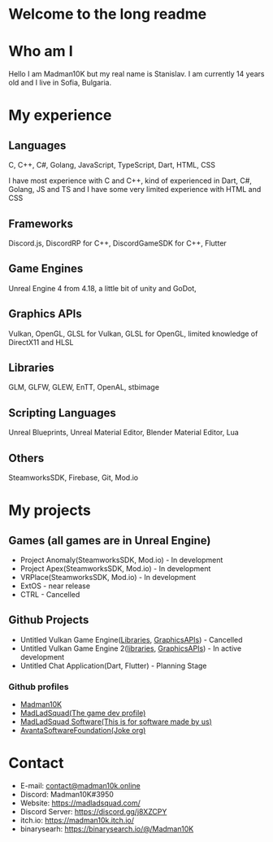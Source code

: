 # Welcome to the long readme
# Who am I 
Hello I am Madman10K but my real name is Stanislav. I am currently 14 years old and I live in Sofia, Bulgaria.
# My experience
## Languages
C, C++, C#, Golang, JavaScript, TypeScript, Dart, HTML, CSS

I have most experience with C and C++, kind of experienced in Dart, C#, Golang, JS and TS and I have some very limited experience with HTML and CSS
## Frameworks
Discord.js, DiscordRP for C++, DiscordGameSDK for C++, Flutter
## Game Engines 
Unreal Engine 4 from 4.18, a little bit of unity and GoDot, 
## Graphics APIs
Vulkan, OpenGL, GLSL for Vulkan, GLSL for OpenGL, limited knowledge of DirectX11 and HLSL
## Libraries
GLM, GLFW, GLEW, EnTT, OpenAL, stbimage
## Scripting Languages
Unreal Blueprints, Unreal Material Editor, Blender Material Editor, Lua
## Others 
SteamworksSDK, Firebase, Git, Mod.io
# My projects
## Games (all games are in Unreal Engine)
- Project Anomaly(SteamworksSDK, Mod.io) - In development
- Project Apex(SteamworksSDK, Mod.io) - In development
- VRPlace(SteamworksSDK, Mod.io) - In development
- ExtOS - near release
- CTRL - Cancelled
## Github Projects
- Untitled Vulkan Game Engine([Libraries](https://github.com/Madman10K/Madman10K/blob/master/ReadmeLonger.md#libraries), [GraphicsAPIs](https://github.com/Madman10K/Madman10K/blob/master/ReadmeLonger.md#graphics-apis)) - Cancelled
- Untitled Vulkan Game Engine 2([libraries](https://github.com/Madman10K/Madman10K/blob/master/ReadmeLonger.md#libraries), [GraphicsAPIs](https://github.com/Madman10K/Madman10K/blob/master/ReadmeLonger.md#graphics-apis)) - In active development
- Untitled Chat Application(Dart, Flutter) - Planning Stage
### Github profiles
- [Madman10K](https://github.com/Madman10K/)
- [MadLadSquad(The game dev profile)](https://github.com/MadLadSquad)
- [MadLadSquad Software(This is for software made by us)](https://github.com/MadLadSquadSoftware)
- [AvantaSoftwareFoundation(Joke org)](https://github.com/AvantaSoftwareFoundation/)
# Contact
- E-mail: contact@madman10k.online
- Discord: Madman10K#3950
- Website: https://madladsquad.com/
- Discord Server: https://discord.gg/j8XZCPY
- itch.io: https://madman10k.itch.io/
- binarysearh: https://binarysearch.io/@/Madman10K
